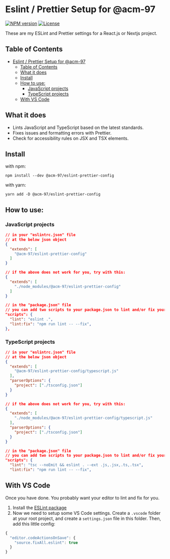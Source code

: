 # Eslint / Prettier Setup for @acm-97

[![NPM version][npm-image]][npm-url]
[![License][github-license]][github-license-url]

These are my ESLint and Prettier settings for a React.js or Nextjs project.

## Table of Contents

- [Eslint / Prettier Setup for @acm-97](#eslint--prettier-setup-for-acm-97)
  - [Table of Contents](#table-of-contents)
  - [What it does](#what-it-does)
  - [Install](#install)
  - [How to use:](#how-to-use)
    - [JavaScript projects](#javascript-projects)
    - [TypeScript projects](#typescript-projects)
  - [With VS Code](#with-vs-code)
<!-- - [With VS Code](#with-vs-code) -->
<!-- - [With Create React App](#with-create-react-app) -->

## What it does

- Lints JavaScript and TypeScript based on the latest standards.
- Fixes issues and formatting errors with Prettier.
- Check for accessibility rules on JSX and TSX elements.

## Install

with npm:

```npm
npm install --dev @acm-97/eslint-prettier-config
```

with yarn:

```yarn
yarn add -D @acm-97/eslint-prettier-config
```

## How to use:

### JavaScript projects

```json
// in your "eslintrc.json" file
// at the below json object
{
  "extends": [
    "@acm-97/eslint-prettier-config"
  ]
}

// if the above does not work for you, try with this:
{
  "extends": [
    "./node_modules/@acm-97/eslint-prettier-config"
  ]
}

// in the "package.json" file
// you can add two scripts to your package.json to lint and/or fix your code:
"scripts": {
  "lint": "eslint .",
  "lint:fix": "npm run lint -- --fix",
},
```

### TypeScript projects

```json
// in your "eslintrc.json" file
// at the below json object
{
  "extends": [
    "@acm-97/eslint-prettier-config/typescript.js"
  ],
  "parserOptions": {
    "project": ["./tsconfig.json"]
  }
}

// if the above does not work for you, try with this:
{
  "extends": [
    "./node_modules/@acm-97/eslint-prettier-config/typescript.js"
  ],
  "parserOptions": {
    "project": ["./tsconfig.json"]
  }
}

// in the "package.json" file
// you can add two scripts to your package.json to lint and/or fix your code:
"scripts": {
  "lint": "tsc --noEmit && eslint . --ext .js,.jsx,.ts,.tsx",
  "lint:fix": "npm run lint -- --fix",
```

## With VS Code

Once you have done. You probably want your editor to lint and fix for you.

1. Install the [ESLint package](https://marketplace.visualstudio.com/items?itemName=dbaeumer.vscode-eslint)
2. Now we need to setup some VS Code settings. Create a `.vscode` folder at your root project, and create a `settings.json` file in this folder. Then, add this little config:

```js
{
  "editor.codeActionsOnSave": {
    "source.fixAll.eslint": true
  }
}
```

[npm-url]: https://www.npmjs.com/package/@acm-97/eslint-prettier-config
[npm-image]: https://img.shields.io/npm/v/@acm-97/eslint-prettier-config
[github-license]: https://img.shields.io/github/license/acm-97/react-snake-game
[github-license-url]: https://github.com/acm-97/eslint-prettier-config/blob/main/LICENCE.md
